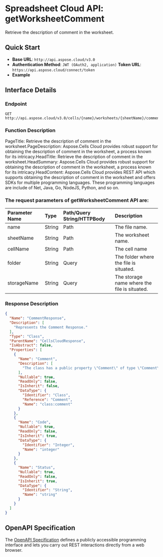 # **Spreadsheet Cloud API: getWorksheetComment**

Retrieve the description of comment in the worksheet. 


## **Quick Start**

- **Base URL**: `http://api.aspose.cloud/v3.0`
- **Authentication Method**: `JWT (OAuth2, application)`  **Token URL**: `https://api.aspose.cloud/connect/token`
- **Example** 

## **Interface Details**

### **Endpoint** 

```
GET http://api.aspose.cloud/v3.0/cells/{name}/worksheets/{sheetName}/comments/{cellName}
```
### **Function Description**
PageTitle: Retrieve the description of comment in the worksheet.PageDescription: Aspose.Cells Cloud provides robust support for obtaining the description of comment in the worksheet, a process known for its intricacy.HeadTitle: Retrieve the description of comment in the worksheet.HeadSummary: Aspose.Cells Cloud provides robust support for obtaining the description of comment in the worksheet, a process known for its intricacy.HeadContent: Aspose.Cells Cloud provides REST API which supports obtaining the description of comment in the worksheet and offers SDKs for multiple programming languages. These programming languages are include of Net, Java, Go, NodeJS, Python, and so on.

### The request parameters of **getWorksheetComment** API are: 

| Parameter Name | Type | Path/Query String/HTTPBody | Description | 
| :- | :- | :- |:- | 
|name|String|Path|The file name.|
|sheetName|String|Path|The worksheet name.|
|cellName|String|Path|The cell name|
|folder|String|Query|The folder where the file is situated.|
|storageName|String|Query|The storage name where the file is situated.|

### **Response Description**
```json
{
  "Name": "CommentResponse",
  "Description": [
    "Represents the Comment Response."
  ],
  "Type": "Class",
  "ParentName": "CellsCloudResponse",
  "IsAbstract": false,
  "Properties": [
    {
      "Name": "Comment",
      "Description": [
        "The class has a public property \"Comment\" of type \"Comment\" that can be accessed and modified."
      ],
      "Nullable": true,
      "ReadOnly": false,
      "IsInherit": false,
      "DataType": {
        "Identifier": "Class",
        "Reference": "Comment",
        "Name": "class:comment"
      }
    },
    {
      "Name": "Code",
      "Nullable": true,
      "ReadOnly": false,
      "IsInherit": true,
      "DataType": {
        "Identifier": "Integer",
        "Name": "integer"
      }
    },
    {
      "Name": "Status",
      "Nullable": true,
      "ReadOnly": false,
      "IsInherit": true,
      "DataType": {
        "Identifier": "String",
        "Name": "string"
      }
    }
  ]
}
```


## OpenAPI Specification

The [OpenAPI Specification](https://reference.aspose.cloud/cells/#/WorksheetsController/GetWorksheetComment) defines a publicly accessible programming interface and lets you carry out REST interactions directly from a web browser.
